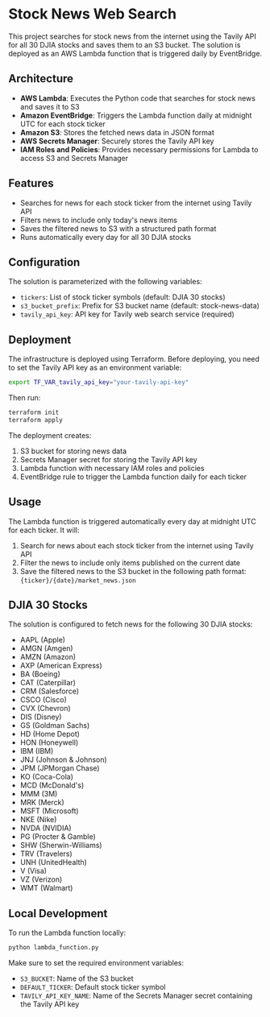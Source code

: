 # Stock News Web Search

This project searches for stock news from the internet using the Tavily API for all 30 DJIA stocks and saves them to an S3 bucket. The solution is deployed as an AWS Lambda function that is triggered daily by EventBridge.

## Architecture

- **AWS Lambda**: Executes the Python code that searches for stock news and saves it to S3
- **Amazon EventBridge**: Triggers the Lambda function daily at midnight UTC for each stock ticker
- **Amazon S3**: Stores the fetched news data in JSON format
- **AWS Secrets Manager**: Securely stores the Tavily API key
- **IAM Roles and Policies**: Provides necessary permissions for Lambda to access S3 and Secrets Manager

## Features

- Searches for news for each stock ticker from the internet using Tavily API
- Filters news to include only today's news items
- Saves the filtered news to S3 with a structured path format
- Runs automatically every day for all 30 DJIA stocks

## Configuration

The solution is parameterized with the following variables:

- `tickers`: List of stock ticker symbols (default: DJIA 30 stocks)
- `s3_bucket_prefix`: Prefix for S3 bucket name (default: stock-news-data)
- `tavily_api_key`: API key for Tavily web search service (required)

## Deployment

The infrastructure is deployed using Terraform. Before deploying, you need to set the Tavily API key as an environment variable:

```bash
export TF_VAR_tavily_api_key="your-tavily-api-key"
```

Then run:

```bash
terraform init
terraform apply
```

The deployment creates:

1. S3 bucket for storing news data
2. Secrets Manager secret for storing the Tavily API key
3. Lambda function with necessary IAM roles and policies
4. EventBridge rule to trigger the Lambda function daily for each ticker

## Usage

The Lambda function is triggered automatically every day at midnight UTC for each ticker. It will:

1. Search for news about each stock ticker from the internet using Tavily API
2. Filter the news to include only items published on the current date
3. Save the filtered news to the S3 bucket in the following path format:
   `{ticker}/{date}/market_news.json`

## DJIA 30 Stocks

The solution is configured to fetch news for the following 30 DJIA stocks:

- AAPL (Apple)
- AMGN (Amgen)
- AMZN (Amazon)
- AXP (American Express)
- BA (Boeing)
- CAT (Caterpillar)
- CRM (Salesforce)
- CSCO (Cisco)
- CVX (Chevron)
- DIS (Disney)
- GS (Goldman Sachs)
- HD (Home Depot)
- HON (Honeywell)
- IBM (IBM)
- JNJ (Johnson & Johnson)
- JPM (JPMorgan Chase)
- KO (Coca-Cola)
- MCD (McDonald's)
- MMM (3M)
- MRK (Merck)
- MSFT (Microsoft)
- NKE (Nike)
- NVDA (NVIDIA)
- PG (Procter & Gamble)
- SHW (Sherwin-Williams)
- TRV (Travelers)
- UNH (UnitedHealth)
- V (Visa)
- VZ (Verizon)
- WMT (Walmart)

## Local Development

To run the Lambda function locally:

```bash
python lambda_function.py
```

Make sure to set the required environment variables:
- `S3_BUCKET`: Name of the S3 bucket
- `DEFAULT_TICKER`: Default stock ticker symbol
- `TAVILY_API_KEY_NAME`: Name of the Secrets Manager secret containing the Tavily API key

